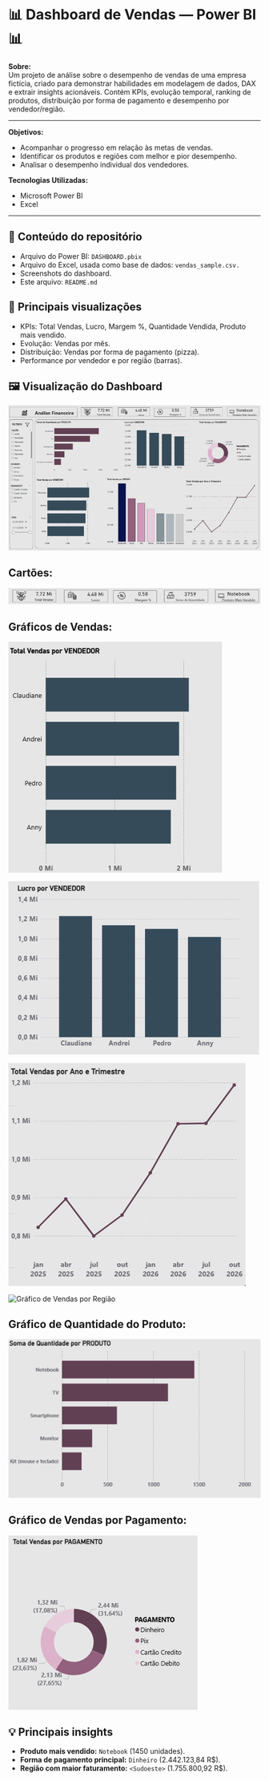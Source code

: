 # 📊 Dashboard de Vendas — Power BI 📊

**Sobre:**  
Um projeto de análise sobre o desempenho de vendas de uma empresa fictícia, criado para demonstrar habilidades em modelagem de dados, DAX e extrair insights acionáveis. Contém KPIs, evolução temporal, ranking de produtos, distribuição por forma de pagamento e desempenho por vendedor/região. 

---
**Objetivos:**
* Acompanhar o progresso em relação às metas de vendas.
* Identificar os produtos e regiões com melhor e pior desempenho.
* Analisar o desempenho individual dos vendedores.

**Tecnologias Utilizadas:**
* Microsoft Power BI
* Excel

---
## 🔎 Conteúdo do repositório
-  Arquivo do Power BI: `DASHBOARD.pbix`  
-  Arquivo do Excel, usada como base de dados: `vendas_sample.csv.` 
- Screenshots do dashboard.
- Este arquivo: `README.md`

## 🧭 Principais visualizações
- KPIs: Total Vendas, Lucro, Margem %, Quantidade Vendida, Produto mais vendido.  
- Evolução: Vendas por mês.
- Distribuição: Vendas por forma de pagamento (pizza).  
- Performance por vendedor e por região (barras).


## 🖼️ Visualização do Dashboard
![Visão geral do dashboard](overview.png) 
## Cartões:
![Cartões](kips.png)
## Gráficos de Vendas:
![Gráfico de Vendas por Vendedor](TotaldeVendasporVendedor.png)

![Gráfico de Lucro por Vendedor](LucroporVendedor.png)

![Gráfico de Vendas Ano e Trimestre](TotalVendasporAnoeTrimestre.png)


![Gráfico de Vendas por Região](TotalVendasporRegião.png)
## Gráfico de Quantidade do Produto:
![Gráfico de Quantidade do Produto](Somadequantidadeporprodut.png)
## Gráfico de Vendas por Pagamento:
![Gráfico de Vendas por Pagamento](TotalVendasporPagamento.png)

## 💡 Principais insights
- **Produto mais vendido:** `Notebook` (1450 unidades).  
- **Forma de pagamento principal:** `Dinheiro` (2.442.123,84 R$).  
- **Região com maior faturamento:** `<Sudoeste>` (1.755.800,92 R$).
  
